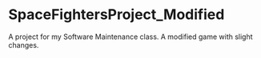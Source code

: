 # SpaceFightersProject_Modified
A project for my Software Maintenance class. A modified game with slight changes.
